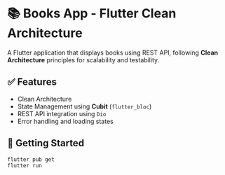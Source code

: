 # 📚 Books App - Flutter Clean Architecture

A Flutter application that displays books using REST API, following **Clean Architecture** principles for scalability and testability.

## ✅ Features

- Clean Architecture 
- State Management using **Cubit** (`flutter_bloc`)
- REST API integration using `Dio`
- Error handling and loading states


## 🚀 Getting Started

```bash
flutter pub get
flutter run


